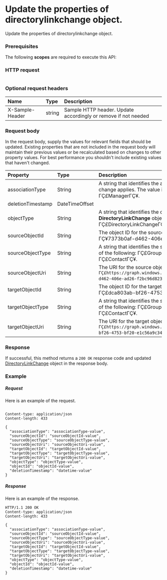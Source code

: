 # Update the properties of directorylinkchange object.

Update the properties of directorylinkchange object.
### Prerequisites
The following **scopes** are required to execute this API: 
### HTTP request
<!-- { "blockType": "ignored" } -->
```http

```
### Optional request headers
| Name       | Type | Description|
|:-----------|:------|:----------|
| X-Sample-Header  | string  | Sample HTTP header. Update accordingly or remove if not needed|

### Request body
In the request body, supply the values for relevant fields that should be updated. Existing properties that are not included in the request body will maintain their previous values or be recalculated based on changes to other property values. For best performance you shouldn't include existing values that haven't changed.

| Property	   | Type	|Description|
|:---------------|:--------|:----------|
|associationType|String|A string that identifies the association type to which the change applies. The value is either ΓÇ£MemberΓÇ¥ or ΓÇ£ManagerΓÇ¥.|
|deletionTimestamp|DateTimeOffset||
|objectType|String|A string that identifies the object type. For **DirectoryLinkChange** objects, the value is always ΓÇ£DirectoryLinkChangeΓÇ¥. [DirectoryObject]|
|sourceObjectId|String|The object ID for the source object; for example, ΓÇ¥7373b0af-d462-406e-ad26-f2bc96d823d8ΓÇ¥.|
|sourceObjectType|String|A string that identifies the source object type; this will be one of the following: ΓÇ£GroupΓÇ¥, ΓÇ£UserΓÇ¥, or ΓÇ£ContactΓÇ¥.|
|sourceObjectUri|String|The URI for the source object; for example, `ΓÇ£https://graph.windows.net/contoso.com/groups/7373b0af-d462-406e-ad26-f2bc96d823d8ΓÇ¥`.|
|targetObjectId|String|The object ID for the target object; for example, ΓÇ£dca803ab-bf26-4753-bf20-e1c56a9c34e2ΓÇ¥.|
|targetObjectType|String|A string that identifies the source object type; this will be one of the following: ΓÇ£GroupΓÇ¥, ΓÇ£UserΓÇ¥, or ΓÇ£ContactΓÇ¥.|
|targetObjectUri|String|The URI for the target object; for example, `ΓÇ£https://graph.windows.net/contoso.com/users/dca803ab-bf26-4753-bf20-e1c56a9c34e2ΓÇ¥`.|

### Response
If successful, this method returns a `200 OK` response code and updated [DirectoryLinkChange](../resources/directorylinkchange.md) object in the response body.
### Example
##### Request
Here is an example of the request.
<!-- {
  "blockType": "request",
  "name": "update_directorylinkchange"
}-->
```http

Content-type: application/json
Content-length: 433

{
  "associationType": "associationType-value",
  "sourceObjectId": "sourceObjectId-value",
  "sourceObjectType": "sourceObjectType-value",
  "sourceObjectUri": "sourceObjectUri-value",
  "targetObjectId": "targetObjectId-value",
  "targetObjectType": "targetObjectType-value",
  "targetObjectUri": "targetObjectUri-value",
  "objectType": "objectType-value",
  "objectId": "objectId-value",
  "deletionTimestamp": "datetime-value"
}
```
##### Response
Here is an example of the response.
<!-- {
  "blockType": "response",
  "truncated": false,
  "@odata.type": "microsoft.graph.directorylinkchange"
} -->
```http
HTTP/1.1 200 OK
Content-type: application/json
Content-length: 433

{
  "associationType": "associationType-value",
  "sourceObjectId": "sourceObjectId-value",
  "sourceObjectType": "sourceObjectType-value",
  "sourceObjectUri": "sourceObjectUri-value",
  "targetObjectId": "targetObjectId-value",
  "targetObjectType": "targetObjectType-value",
  "targetObjectUri": "targetObjectUri-value",
  "objectType": "objectType-value",
  "objectId": "objectId-value",
  "deletionTimestamp": "datetime-value"
}
```

<!-- uuid: 9f42de80-cef0-4098-b72a-6fcc63b295ac
2015-10-19 09:46:32 UTC -->
<!-- {
  "type": "#page.annotation",
  "description": "Update the properties of directorylinkchange object.",
  "keywords": "",
  "section": "documentation",
  "tocPath": ""
}-->